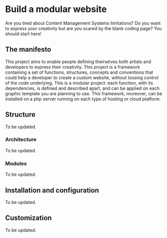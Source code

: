# Build a modular website

Are you tired about Content Management Systems limitations? Do you want to express your creativity but are you scared by the blank coding page?
You should start here!


## The manifesto

This project aims to enable people defining theirselves both artists and developers to express their creativity.
This project is a framework containing a set of functions, structures, concepts and conventions that could help a developer to create a custom website, without loosing control of the code underlying.
This is a modular project: each function, with its dependencies, is defined and described apart, and can be applied on each graphic template you are planning to use. 
This framework, moreover, can be installed on a php server running on each type of hosting or cloud platform.


## Structure

To be updated.

### Architecture
To be updated.

### Modules
To be updated.


## Installation and configuration

To be updated.


## Customization

To be updated.
